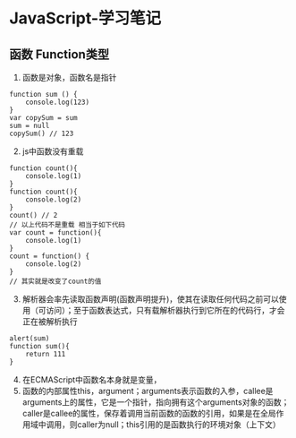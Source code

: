 # JavaScript-学习笔记
## 函数 Function类型
1. 函数是对象，函数名是指针
```
function sum () {
    console.log(123)
}
var copySum = sum
sum = null
copySum() // 123
```

2. js中函数没有重载
```
function count(){
    console.log(1)
}
function count(){
    console.log(2)
}
count() // 2
// 以上代码不是重载 相当于如下代码
var count = function(){
    console.log(1)
}
count = function() {
    console.log(2)
}
// 其实就是改变了count的值
```
3. 解析器会率先读取函数声明(函数声明提升)，使其在读取任何代码之前可以使用（可访问）；至于函数表达式，只有载解析器执行到它所在的代码行，才会正在被解析执行
```
alert(sum)
function sum(){
    return 111
}
```
4. 在ECMAScript中函数名本身就是变量，
5. 函数的内部属性this，argument；arguments表示函数的入参，callee是arguments上的属性，它是一个指针，指向拥有这个arguments对象的函数；caller是callee的属性，保存着调用当前函数的函数的引用，如果是在全局作用域中调用，则caller为null；this引用的是函数执行的环境对象（上下文）

